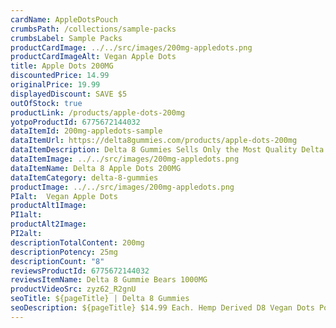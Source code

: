```yaml
---
cardName: AppleDotsPouch
crumbsPath: /collections/sample-packs
crumbsLabel: Sample Packs
productCardImage: ../../src/images/200mg-appledots.png
productCardImageAlt: Vegan Apple Dots
title: Apple Dots 200MG
discountedPrice: 14.99
originalPrice: 19.99
displayedDiscount: SAVE $5
outOfStock: true
productLink: /products/apple-dots-200mg
yotpoProductId: 6775672144032
dataItemId: 200mg-appledots-sample
dataItemUrl: https://delta8gummies.com/products/apple-dots-200mg
dataItemDescription: Delta 8 Gummies Sells Only the Most Quality Delta 8 THC Vegan Apple Dots Fully Formulated from Hemp. These products are 2018 Federal Farm Bill Legal.
dataItemImage: ../../src/images/200mg-appledots.png
dataItemName: Delta 8 Apple Dots 200MG
dataItemCategory: delta-8-gummies
productImage: ../../src/images/200mg-appledots.png
PIalt:  Vegan Apple Dots
productAlt1Image: 
PI1alt: 
productAlt2Image: 
PI2alt: 
descriptionTotalContent: 200mg
descriptionPotency: 25mg
descriptionCount: "8"
reviewsProductId: 6775672144032
reviewsItemName: Delta 8 Gummie Bears 1000MG
productVideoSrc: zyz62_R2gnU
seoTitle: ${pageTitle} | Delta 8 Gummies
seoDescription: ${pageTitle} $14.99 Each. Hemp Derived D8 Vegan Dots Pouch. 2018 Fedral Farm Bill legal. Consume Delta 8 thc Responsibly. 
---
```

